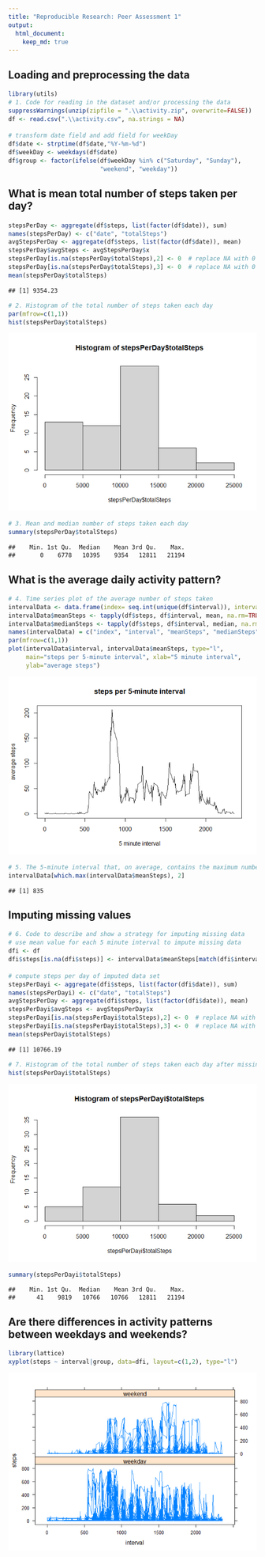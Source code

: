 ```yaml
---
title: "Reproducible Research: Peer Assessment 1"
output: 
  html_document:
    keep_md: true
---
```



## Loading and preprocessing the data

```r
library(utils)
# 1. Code for reading in the dataset and/or processing the data
suppressWarnings(unzip(zipfile = ".\\activity.zip", overwrite=FALSE))
df <- read.csv(".\\activity.csv", na.strings = NA)

# transform date field and add field for weekDay
df$date <- strptime(df$date,"%Y-%m-%d")
df$weekDay <- weekdays(df$date)
df$group <- factor(ifelse(df$weekDay %in% c("Saturday", "Sunday"),
                          "weekend", "weekday"))
```

## What is mean total number of steps taken per day?

```r
stepsPerDay <- aggregate(df$steps, list(factor(df$date)), sum)
names(stepsPerDay) <- c("date", "totalSteps")
avgStepsPerDay <- aggregate(df$steps, list(factor(df$date)), mean)
stepsPerDay$avgSteps <- avgStepsPerDay$x
stepsPerDay[is.na(stepsPerDay$totalSteps),2] <- 0  # replace NA with 0
stepsPerDay[is.na(stepsPerDay$totalSteps),3] <- 0  # replace NA with 0
mean(stepsPerDay$totalSteps)
```

```
## [1] 9354.23
```

```r
# 2. Histogram of the total number of steps taken each day
par(mfrow=c(1,1))
hist(stepsPerDay$totalSteps)
```

![](PA1_template_files/figure-html/unnamed-chunk-2-1.png)<!-- -->

```r
# 3. Mean and median number of steps taken each day
summary(stepsPerDay$totalSteps)
```

```
##    Min. 1st Qu.  Median    Mean 3rd Qu.    Max. 
##       0    6778   10395    9354   12811   21194
```

## What is the average daily activity pattern?

```r
# 4. Time series plot of the average number of steps taken
intervalData <- data.frame(index= seq.int(unique(df$interval)), interval=unique(df$interval))
intervalData$meanSteps <- tapply(df$steps, df$interval, mean, na.rm=TRUE)
intervalData$medianSteps <- tapply(df$steps, df$interval, median, na.rm=TRUE)
names(intervalData) = c("index", "interval", "meanSteps", "medianSteps")
par(mfrow=c(1,1))
plot(intervalData$interval, intervalData$meanSteps, type="l",
     main="steps per 5-minute interval", xlab="5 minute interval",
     ylab="average steps")
```

![](PA1_template_files/figure-html/unnamed-chunk-3-1.png)<!-- -->

```r
# 5. The 5-minute interval that, on average, contains the maximum number of steps
intervalData[which.max(intervalData$meanSteps), 2]
```

```
## [1] 835
```

## Imputing missing values

```r
# 6. Code to describe and show a strategy for imputing missing data
# use mean value for each 5 minute interval to impute missing data
dfi <- df
dfi$steps[is.na(dfi$steps)] <- intervalData$meanSteps[match(dfi$interval, intervalData$interval)][which(is.na(dfi$steps))]

# compute steps per day of imputed data set
stepsPerDayi <- aggregate(dfi$steps, list(factor(dfi$date)), sum)
names(stepsPerDayi) <- c("date", "totalSteps")
avgStepsPerDay <- aggregate(dfi$steps, list(factor(dfi$date)), mean)
stepsPerDayi$avgSteps <- avgStepsPerDay$x
stepsPerDayi[is.na(stepsPerDayi$totalSteps),2] <- 0  # replace NA with 0
stepsPerDayi[is.na(stepsPerDayi$totalSteps),3] <- 0  # replace NA with 0
mean(stepsPerDayi$totalSteps)
```

```
## [1] 10766.19
```

```r
# 7. Histogram of the total number of steps taken each day after missing values are imputed
hist(stepsPerDayi$totalSteps)
```

![](PA1_template_files/figure-html/unnamed-chunk-4-1.png)<!-- -->

```r
summary(stepsPerDayi$totalSteps)
```

```
##    Min. 1st Qu.  Median    Mean 3rd Qu.    Max. 
##      41    9819   10766   10766   12811   21194
```

## Are there differences in activity patterns between weekdays and weekends?

```r
library(lattice)
xyplot(steps ~ interval|group, data=dfi, layout=c(1,2), type="l")
```

![](PA1_template_files/figure-html/unnamed-chunk-5-1.png)<!-- -->
